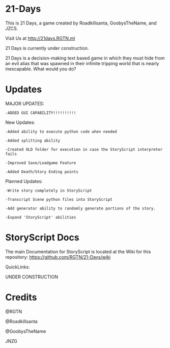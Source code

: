 # 21-Days
This is 21 Days, a game created by Roadkillsanta, GoobysTheName, and JZCS.

Visit Us at http://21days.RGTN.ml

21 Days is currently under construction.

21 Days is a decision-making text based game in which they must hide from an evil alias that was spawned in their infinite tripping world that is nearly inescapable. What would you do?

# Updates
MAJOR UPDATES:
	
	-ADDED GUI CAPABILITY!!!!!!!!!!

New Updates:

	-Added ability to execute python code when needed

	-Added splitting ability

	-Created OLD folder for execution in case the StoryScript interpreter fails
	
	-Improved Save/Loadgame Feature
 	
	-Added Death/Story Ending points
	
Planned Updates:

	-Write story completely in StoryScript
	
	-Transcript Scene python files into StoryScript
	
	-Add generator ability to randomly generate portions of the story.

	-Expand 'StoryScript' abilities

# StoryScript Docs

The main Documentation for StoryScript is located at the Wiki for this repository: https://github.com/RGTN/21-Days/wiki

QuickLinks:

UNDER CONSTRUCTION

# Credits
@RGTN

@Roadkillsanta

@GoobysTheName

JNZG
